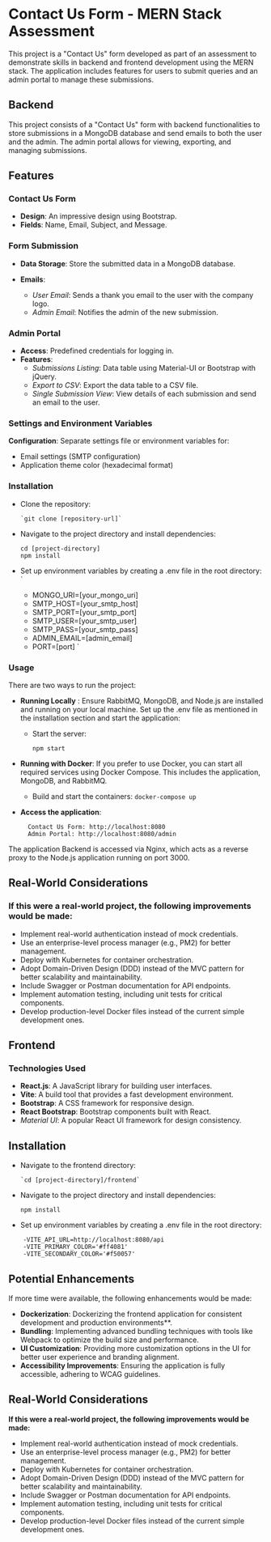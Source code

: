 # Contact Us Form - MERN Stack Assessment
This project is a "Contact Us" form developed as part of an assessment to demonstrate skills in backend and frontend development using the MERN stack. The application includes features for users to submit queries and an admin portal to manage these submissions.

## Backend
This project consists of a "Contact Us" form with backend functionalities to store submissions in a MongoDB database and send emails to both the user and the admin. The admin portal allows for viewing, exporting, and managing submissions.

## Features

### Contact Us Form

- **Design**: An impressive design using Bootstrap.
- **Fields**: Name, Email, Subject, and Message.
### Form Submission

- **Data Storage**: Store the submitted data in a MongoDB database.
- **Emails**:

    - *User Email*: Sends a thank you email to the user with the company logo.
    - *Admin Email*: Notifies the admin of the new submission.
### Admin Portal
- **Access**: Predefined credentials for logging in.
- **Features**: 
    - *Submissions Listing*: Data table using Material-UI or Bootstrap with jQuery.
    - *Export to CSV*: Export the data table to a CSV file.
    - *Single Submission View*: View details of each submission and send an email to the user. 
### Settings and Environment Variables
**Configuration**: Separate settings file or environment variables for:
  - Email settings (SMTP configuration)
  - Application theme color (hexadecimal format)

### Installation

- Clone the repository:

      `git clone [repository-url]`

- Navigate to the project directory and install dependencies:

      cd [project-directory]
      npm install
      

- Set up environment variables by creating a .env file in the root directory:
`
    - MONGO_URI=[your_mongo_uri]
    - SMTP_HOST=[your_smtp_host]
    - SMTP_PORT=[your_smtp_port]
    - SMTP_USER=[your_smtp_user]
    - SMTP_PASS=[your_smtp_pass]
    - ADMIN_EMAIL=[admin_email]
    - PORT=[port]
`

### Usage
There are two ways to run the project:
- **Running Locally** :
  Ensure RabbitMQ, MongoDB, and Node.js are installed  and running on your local machine. Set up the .env file as mentioned in the installation section and start the application:
  - Start the server:
  
        npm start
- **Running with Docker**: 
  If you prefer to use Docker, you can start all required services using Docker Compose. This includes the application, MongoDB, and RabbitMQ.
  - Build and start the containers:
      `docker-compose up`
- **Access the application**:

        Contact Us Form: http://localhost:8080
        Admin Portal: http://localhost:8080/admin
The application Backend is accessed via Nginx, which acts as a reverse proxy to the Node.js application running on port 3000.


## Real-World Considerations

  ### **If this were a real-world project, the following improvements would be made**:

- Implement real-world authentication instead of mock credentials.
- Use an enterprise-level process manager (e.g., PM2) for better management.
- Deploy with Kubernetes for container orchestration.
- Adopt Domain-Driven Design (DDD) instead of the MVC pattern for better scalability and maintainability.
- Include Swagger or Postman documentation for API endpoints.
- Implement automation testing, including unit tests for critical components.
- Develop production-level Docker files instead of the current simple development ones.

## Frontend

### Technologies Used
- **React.js**: A JavaScript library for building user interfaces.
- **Vite**: A build tool that provides a fast development environment.
- **Bootstrap**: A CSS framework for responsive design.
- **React Bootstrap**: Bootstrap components built with React.
- *Material UI*: A popular React UI framework for design consistency.

##  Installation


- Navigate to the frontend directory:

      `cd [project-directory]/frontend`

- Navigate to the project directory and install dependencies:

      
      npm install
      

- Set up environment variables by creating a .env file in the root directory:
```
    -VITE_API_URL=http://localhost:8080/api
    -VITE_PRIMARY_COLOR='#ff4081'
    -VITE_SECONDARY_COLOR='#f50057'
```


## Potential Enhancements
If more time were available, the following enhancements would be made:

- **Dockerization**: Dockerizing the frontend application for consistent development and production environments**.
- **Bundling**: Implementing advanced bundling techniques with tools like Webpack to optimize the build size and performance.
- **UI Customization**: Providing more customization options in the UI for better user experience and branding alignment.
- **Accessibility Improvements**: Ensuring the application is fully accessible, adhering to WCAG guidelines.

## Real-World Considerations

**If this were a real-world project, the following improvements would be made:**
- Implement real-world authentication instead of mock credentials.
- Use an enterprise-level process manager (e.g., PM2) for better management.
- Deploy with Kubernetes for container orchestration.
- Adopt Domain-Driven Design (DDD) instead of the MVC pattern for better scalability and maintainability.
- Include Swagger or Postman documentation for API endpoints.
- Implement automation testing, including unit tests for critical components.
- Develop production-level Docker files instead of the current simple development ones.
